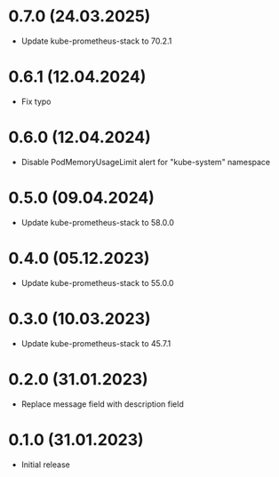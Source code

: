 # 0.7.0 (24.03.2025)
- Update kube-prometheus-stack to 70.2.1

# 0.6.1 (12.04.2024)
- Fix typo

# 0.6.0 (12.04.2024)
- Disable PodMemoryUsageLimit alert for "kube-system" namespace

# 0.5.0 (09.04.2024)
- Update kube-prometheus-stack to 58.0.0

# 0.4.0 (05.12.2023)
- Update kube-prometheus-stack to 55.0.0

# 0.3.0 (10.03.2023)
- Update kube-prometheus-stack to 45.7.1

# 0.2.0 (31.01.2023)
- Replace message field with description field

# 0.1.0 (31.01.2023)
- Initial release
